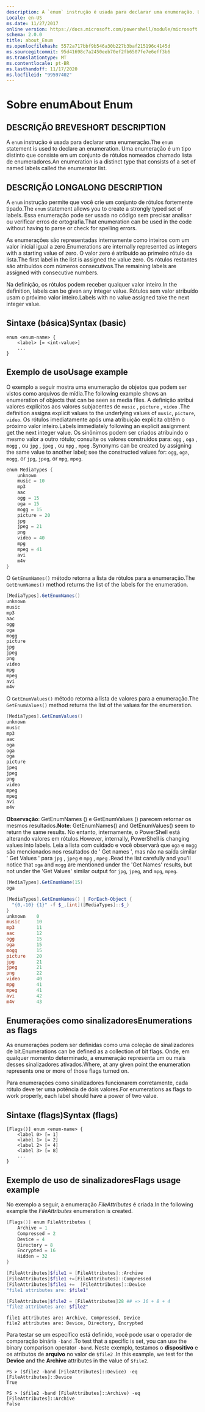 ```yaml
---
description: A `enum` instrução é usada para declarar uma enumeração. Uma enumeração é um tipo distinto que consiste em um conjunto de rótulos nomeados chamado lista de enumeradores.
Locale: en-US
ms.date: 11/27/2017
online version: https://docs.microsoft.com/powershell/module/microsoft.powershell.core/about/about_enum?view=powershell-7.2&WT.mc_id=ps-gethelp
schema: 2.0.0
title: about_Enum
ms.openlocfilehash: 5572a717bbf9b546a30b227b3baf215196c4145d
ms.sourcegitcommit: 95d41698c7a2450eeb70ef2fb6507fe7e6eff3b6
ms.translationtype: MT
ms.contentlocale: pt-BR
ms.lasthandoff: 11/17/2020
ms.locfileid: "99597402"
---
```

# <a name="about-enum"></a><span data-ttu-id="cb8dc-104">Sobre enum</span><span class="sxs-lookup"><span data-stu-id="cb8dc-104">About Enum</span></span>

## <a name="short-description"></a><span data-ttu-id="cb8dc-105">DESCRIÇÃO BREVE</span><span class="sxs-lookup"><span data-stu-id="cb8dc-105">SHORT DESCRIPTION</span></span>
<span data-ttu-id="cb8dc-106">A `enum` instrução é usada para declarar uma enumeração.</span><span class="sxs-lookup"><span data-stu-id="cb8dc-106">The `enum` statement is used to declare an enumeration.</span></span> <span data-ttu-id="cb8dc-107">Uma enumeração é um tipo distinto que consiste em um conjunto de rótulos nomeados chamado lista de enumeradores.</span><span class="sxs-lookup"><span data-stu-id="cb8dc-107">An enumeration is a distinct type that consists of a set of named labels called the enumerator list.</span></span>

## <a name="long-description"></a><span data-ttu-id="cb8dc-108">DESCRIÇÃO LONGA</span><span class="sxs-lookup"><span data-stu-id="cb8dc-108">LONG DESCRIPTION</span></span>

<span data-ttu-id="cb8dc-109">A `enum` instrução permite que você crie um conjunto de rótulos fortemente tipado.</span><span class="sxs-lookup"><span data-stu-id="cb8dc-109">The `enum` statement allows you to create a strongly typed set of labels.</span></span> <span data-ttu-id="cb8dc-110">Essa enumeração pode ser usada no código sem precisar analisar ou verificar erros de ortografia.</span><span class="sxs-lookup"><span data-stu-id="cb8dc-110">That enumeration can be used in the code without having to parse or check for spelling errors.</span></span>

<span data-ttu-id="cb8dc-111">As enumerações são representadas internamente como inteiros com um valor inicial igual a zero.</span><span class="sxs-lookup"><span data-stu-id="cb8dc-111">Enumerations are internally represented as integers with a starting value of zero.</span></span> <span data-ttu-id="cb8dc-112">O valor zero é atribuído ao primeiro rótulo da lista.</span><span class="sxs-lookup"><span data-stu-id="cb8dc-112">The first label in the list is assigned the value zero.</span></span> <span data-ttu-id="cb8dc-113">Os rótulos restantes são atribuídos com números consecutivos.</span><span class="sxs-lookup"><span data-stu-id="cb8dc-113">The remaining labels are assigned with consecutive numbers.</span></span>

<span data-ttu-id="cb8dc-114">Na definição, os rótulos podem receber qualquer valor inteiro.</span><span class="sxs-lookup"><span data-stu-id="cb8dc-114">In the definition, labels can be given any integer value.</span></span> <span data-ttu-id="cb8dc-115">Rótulos sem valor atribuído usam o próximo valor inteiro.</span><span class="sxs-lookup"><span data-stu-id="cb8dc-115">Labels with no value assigned take the next integer value.</span></span>

## <a name="syntax-basic"></a><span data-ttu-id="cb8dc-116">Sintaxe (básica)</span><span class="sxs-lookup"><span data-stu-id="cb8dc-116">Syntax (basic)</span></span>

```syntax
enum <enum-name> {
    <label> [= <int-value>]
    ...
}
```

## <a name="usage-example"></a><span data-ttu-id="cb8dc-117">Exemplo de uso</span><span class="sxs-lookup"><span data-stu-id="cb8dc-117">Usage example</span></span>

<span data-ttu-id="cb8dc-118">O exemplo a seguir mostra uma enumeração de objetos que podem ser vistos como arquivos de mídia.</span><span class="sxs-lookup"><span data-stu-id="cb8dc-118">The following example shows an enumeration of objects that can be seen as media files.</span></span> <span data-ttu-id="cb8dc-119">A definição atribui valores explícitos aos valores subjacentes de `music` , `picture` , `video` .</span><span class="sxs-lookup"><span data-stu-id="cb8dc-119">The definition assigns explicit values to the underlying values of `music`, `picture`, `video`.</span></span> <span data-ttu-id="cb8dc-120">Os rótulos imediatamente após uma atribuição explícita obtêm o próximo valor inteiro.</span><span class="sxs-lookup"><span data-stu-id="cb8dc-120">Labels immediately following an explicit assignment get the next integer value.</span></span> <span data-ttu-id="cb8dc-121">Os sinônimos podem ser criados atribuindo o mesmo valor a outro rótulo; consulte os valores construídos para: `ogg` , `oga` , `mogg` , ou `jpg` , `jpeg` , ou `mpg` , `mpeg` .</span><span class="sxs-lookup"><span data-stu-id="cb8dc-121">Synonyms can be created by assigning the same value to another label; see the constructed values for: `ogg`, `oga`, `mogg`, or `jpg`, `jpeg`, or `mpg`, `mpeg`.</span></span>

```powershell
enum MediaTypes {
    unknown
    music = 10
    mp3
    aac
    ogg = 15
    oga = 15
    mogg = 15
    picture = 20
    jpg
    jpeg = 21
    png
    video = 40
    mpg
    mpeg = 41
    avi
    m4v
}
```

<span data-ttu-id="cb8dc-122">O `GetEnumNames()` método retorna a lista de rótulos para a enumeração.</span><span class="sxs-lookup"><span data-stu-id="cb8dc-122">The `GetEnumNames()` method returns the list of the labels for the enumeration.</span></span>

```powershell
[MediaTypes].GetEnumNames()
unknown
music
mp3
aac
ogg
oga
mogg
picture
jpg
jpeg
png
video
mpg
mpeg
avi
m4v
```

<span data-ttu-id="cb8dc-123">O `GetEnumValues()` método retorna a lista de valores para a enumeração.</span><span class="sxs-lookup"><span data-stu-id="cb8dc-123">The `GetEnumValues()` method returns the list of the values for the enumeration.</span></span>

```powershell
[MediaTypes].GetEnumValues()
unknown
music
mp3
aac
oga
oga
oga
picture
jpeg
jpeg
png
video
mpeg
mpeg
avi
m4v
```

<span data-ttu-id="cb8dc-124">**Observação**: GetEnumNames () e GetEnumValues () parecem retornar os mesmos resultados.</span><span class="sxs-lookup"><span data-stu-id="cb8dc-124">**Note**: GetEnumNames() and GetEnumValues() seem to return the same results.</span></span>
<span data-ttu-id="cb8dc-125">No entanto, internamente, o PowerShell está alterando valores em rótulos.</span><span class="sxs-lookup"><span data-stu-id="cb8dc-125">However, internally, PowerShell is changing values into labels.</span></span> <span data-ttu-id="cb8dc-126">Leia a lista com cuidado e você observará que `oga` e `mogg` são mencionados nos resultados de ' Get names ', mas não na saída similar ' Get Values ' para `jpg` , `jpeg` e `mpg` , `mpeg` .</span><span class="sxs-lookup"><span data-stu-id="cb8dc-126">Read the list carefully and you'll notice that `oga` and `mogg` are mentioned under the 'Get Names' results, but not under the 'Get Values' similar output for `jpg`, `jpeg`, and `mpg`, `mpeg`.</span></span>

```powershell
[MediaTypes].GetEnumName(15)
oga

[MediaTypes].GetEnumNames() | ForEach-Object {
  "{0,-10} {1}" -f $_,[int]([MediaTypes]::$_)
}
unknown    0
music      10
mp3        11
aac        12
ogg        15
oga        15
mogg       15
picture    20
jpg        21
jpeg       21
png        22
video      40
mpg        41
mpeg       41
avi        42
m4v        43
```

## <a name="enumerations-as-flags"></a><span data-ttu-id="cb8dc-127">Enumerações como sinalizadores</span><span class="sxs-lookup"><span data-stu-id="cb8dc-127">Enumerations as flags</span></span>

<span data-ttu-id="cb8dc-128">As enumerações podem ser definidas como uma coleção de sinalizadores de bit.</span><span class="sxs-lookup"><span data-stu-id="cb8dc-128">Enumerations can be defined as a collection of bit flags.</span></span>
<span data-ttu-id="cb8dc-129">Onde, em qualquer momento determinado, a enumeração representa um ou mais desses sinalizadores ativados.</span><span class="sxs-lookup"><span data-stu-id="cb8dc-129">Where, at any given point the enumeration represents one or more of those flags turned on.</span></span>

<span data-ttu-id="cb8dc-130">Para enumerações como sinalizadores funcionarem corretamente, cada rótulo deve ter uma potência de dois valores.</span><span class="sxs-lookup"><span data-stu-id="cb8dc-130">For enumerations as flags to work properly, each label should have a power of two value.</span></span>

## <a name="syntax-flags"></a><span data-ttu-id="cb8dc-131">Sintaxe (flags)</span><span class="sxs-lookup"><span data-stu-id="cb8dc-131">Syntax (flags)</span></span>

```syntax
[Flags()] enum <enum-name> {
    <label 0> [= 1]
    <label 1> [= 2]
    <label 2> [= 4]
    <label 3> [= 8]
    ...
}
```

## <a name="flags-usage-example"></a><span data-ttu-id="cb8dc-132">Exemplo de uso de sinalizadores</span><span class="sxs-lookup"><span data-stu-id="cb8dc-132">Flags usage example</span></span>

<span data-ttu-id="cb8dc-133">No exemplo a seguir, a enumeração *FileAttributes* é criada.</span><span class="sxs-lookup"><span data-stu-id="cb8dc-133">In the following example the *FileAttributes* enumeration is created.</span></span>

```powershell
[Flags()] enum FileAttributes {
    Archive = 1
    Compressed = 2
    Device = 4
    Directory = 8
    Encrypted = 16
    Hidden = 32
}

[FileAttributes]$file1 = [FileAttributes]::Archive
[FileAttributes]$file1 +=[FileAttributes]::Compressed
[FileAttributes]$file1 +=  [FileAttributes]::Device
"file1 attributes are: $file1"

[FileAttributes]$file2 = [FileAttributes]28 ## => 16 + 8 + 4
"file2 attributes are: $file2"
```

```output
file1 attributes are: Archive, Compressed, Device
file2 attributes are: Device, Directory, Encrypted
```

<span data-ttu-id="cb8dc-134">Para testar se um específico está definido, você pode usar o operador de comparação binária `-band` .</span><span class="sxs-lookup"><span data-stu-id="cb8dc-134">To test that a specific is set, you can use the binary comparison operator `-band`.</span></span> <span data-ttu-id="cb8dc-135">Neste exemplo, testamos o **dispositivo** e os atributos de **arquivo** no valor de `$file2` .</span><span class="sxs-lookup"><span data-stu-id="cb8dc-135">In this example, we test for the **Device** and the **Archive** attributes in the value of `$file2`.</span></span>

```
PS > ($file2 -band [FileAttributes]::Device) -eq [FileAttributes]::Device
True

PS > ($file2 -band [FileAttributes]::Archive) -eq [FileAttributes]::Archive
False
```

